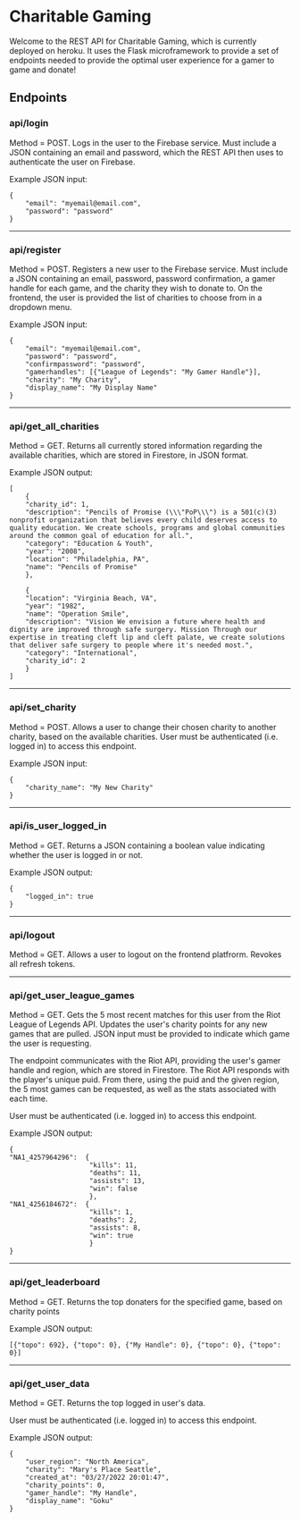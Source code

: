 # Charitable Gaming

Welcome to the REST API for Charitable Gaming, which is currently deployed on heroku.
It uses the Flask microframework to provide a set of endpoints needed to provide the 
optimal user experience for a gamer to game and donate!

## Endpoints
### api/login
Method = POST.
Logs in the user to the Firebase service.
Must include a JSON containing an email and password, which the REST API then uses to authenticate
the user on Firebase.

Example JSON input:
```
{
    "email": "myemail@email.com",
    "password": "password"
}
```

---

### api/register
Method = POST.
Registers a new user to the Firebase service.
Must include a JSON containing an email, password, password confirmation, a gamer handle for each game, and the charity they wish to donate to. On the frontend, the user is provided the list of charities to choose from in a dropdown menu.

Example JSON input:
```
{
    "email": "myemail@email.com",
    "password": "password",
    "confirmpassword": "password",
    "gamerhandles": [{"League of Legends": "My Gamer Handle"}],
    "charity": "My Charity",
    "display_name": "My Display Name"
}
```

---

### api/get_all_charities
Method = GET.
Returns all currently stored information regarding the available charities, which are stored in Firestore, in JSON format.

Example JSON output:
```
[
    {
    "charity_id": 1, 
    "description": "Pencils of Promise (\\\"PoP\\\") is a 501(c)(3) nonprofit organization that believes every child deserves access to quality education. We create schools, programs and global communities around the common goal of education for all.", 
    "category": "Education & Youth", 
    "year": "2008", 
    "location": "Philadelphia, PA", 
    "name": "Pencils of Promise"
    },
    
    {
    "location": "Virginia Beach, VA", 
    "year": "1982", 
    "name": "Operation Smile", 
    "description": "Vision We envision a future where health and dignity are improved through safe surgery. Mission Through our expertise in treating cleft lip and cleft palate, we create solutions that deliver safe surgery to people where it's needed most.", 
    "category": "International", 
    "charity_id": 2
    }
]
```

---

### api/set_charity
Method = POST.
Allows a user to change their chosen charity to another charity, based on the available charities.
User must be authenticated (i.e. logged in) to access this endpoint.

Example JSON input:
```
{
    "charity_name": "My New Charity"
}
```
---

### api/is_user_logged_in
Method = GET.
Returns a JSON containing a boolean value indicating whether the user is logged in or not.

Example JSON output:
```
{
    "logged_in": true
}
```

---
### api/logout
Method = GET.
Allows a user to logout on the frontend platfrorm. Revokes all refresh tokens.

---
### api/get_user_league_games
Method = GET.
Gets the 5 most recent matches for this user from the Riot League of Legends API. Updates the user's charity points for any new games that are pulled. JSON input must be provided to indicate which game the user is requesting.

The endpoint communicates with the Riot API, providing the user's gamer handle and region, which are stored in Firestore. The Riot API responds with the player's unique puid. From there, using the puid and the given region, the 5 most games can be requested, as well as the stats associated with each time.

User must be authenticated (i.e. logged in) to access this endpoint.

Example JSON output:
```
{
"NA1_4257964296":  {
                    "kills": 11, 
                    "deaths": 11, 
                    "assists": 13, 
                    "win": false
                    }, 
"NA1_4256184672":  {
                    "kills": 1, 
                    "deaths": 2, 
                    "assists": 8, 
                    "win": true
                    }
}
```

---

### api/get_leaderboard
Method = GET.
Returns the top donaters for the specified game, based on charity points

Example JSON output:
```
[{"topo": 692}, {"topo": 0}, {"My Handle": 0}, {"topo": 0}, {"topo": 0}]
```

---
### api/get_user_data
Method = GET.
Returns the top logged in user's data.

User must be authenticated (i.e. logged in) to access this endpoint.

Example JSON output:
```
{
    "user_region": "North America", 
    "charity": "Mary's Place Seattle", 
    "created_at": "03/27/2022 20:01:47",
    "charity_points": 0, 
    "gamer_handle": "My Handle",
    "display_name": "Goku"
}
```

